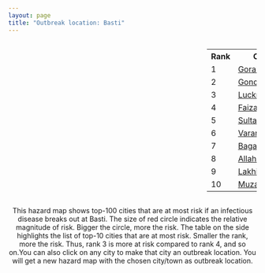 ```yaml
---
layout: page
title: "Outbreak location: Basti"
---
```

<div style="width: 100%; overflow: auto;">
<div style="width: 75%; float: left;">
<div id="mapid">
<script src="https://buda-magenta.github.io/hazard_map/load_map.js"></script>

<script>
var marker_outbreak = L.marker([26.724789, 82.793269],{"autoPan": true}).addTo(map); marker_outbreak.bindTooltip("Basti").openTooltip();

var circle_1 = L.circle([26.671329, 83.364583], {"pane": "markerPane", "color": "red", "fill": true, "fillOpacity": 0.2, "fillRule": "evenodd", "lineCap": "round", "lineJoin": "round", "opacity": 1.0, "radius": 179864, "stroke": true, "weight": 3}).addTo(map);
circle_1.bindTooltip("Gorakhpur<br>rank: 1<br>hazard index: 0.179864")
circle_1.bindPopup('<a href="https://buda-magenta.github.io/hazard_map/Gorakhpur">Gorakhpur</a>')

var circle_2 = L.circle([27.109667, 81.918329], {"pane": "markerPane", "color": "red", "fill": true, "fillOpacity": 0.2, "fillRule": "evenodd", "lineCap": "round", "lineJoin": "round", "opacity": 1.0, "radius": 52199, "stroke": true, "weight": 3}).addTo(map);
circle_2.bindTooltip("Gonda<br>rank: 2<br>hazard index: 0.052199")
circle_2.bindPopup('<a href="https://buda-magenta.github.io/hazard_map/Gonda">Gonda</a>')

var circle_3 = L.circle([26.838100, 80.934600], {"pane": "markerPane", "color": "red", "fill": true, "fillOpacity": 0.2, "fillRule": "evenodd", "lineCap": "round", "lineJoin": "round", "opacity": 1.0, "radius": 27617, "stroke": true, "weight": 3}).addTo(map);
circle_3.bindTooltip("Lucknow<br>rank: 3<br>hazard index: 0.027617")
circle_3.bindPopup('<a href="https://buda-magenta.github.io/hazard_map/Lucknow">Lucknow</a>')

var circle_4 = L.circle([26.638076, 82.059024], {"pane": "markerPane", "color": "red", "fill": true, "fillOpacity": 0.2, "fillRule": "evenodd", "lineCap": "round", "lineJoin": "round", "opacity": 1.0, "radius": 23208, "stroke": true, "weight": 3}).addTo(map);
circle_4.bindTooltip("Faizabad<br>rank: 4<br>hazard index: 0.023209")
circle_4.bindPopup('<a href="https://buda-magenta.github.io/hazard_map/Faizabad">Faizabad</a>')

var circle_5 = L.circle([26.242511, 82.296169], {"pane": "markerPane", "color": "red", "fill": true, "fillOpacity": 0.2, "fillRule": "evenodd", "lineCap": "round", "lineJoin": "round", "opacity": 1.0, "radius": 14790, "stroke": true, "weight": 3}).addTo(map);
circle_5.bindTooltip("Sultanpur<br>rank: 5<br>hazard index: 0.014790")
circle_5.bindPopup('<a href="https://buda-magenta.github.io/hazard_map/Sultanpur">Sultanpur</a>')

var circle_6 = L.circle([25.335649, 83.007629], {"pane": "markerPane", "color": "red", "fill": true, "fillOpacity": 0.2, "fillRule": "evenodd", "lineCap": "round", "lineJoin": "round", "opacity": 1.0, "radius": 9413, "stroke": true, "weight": 3}).addTo(map);
circle_6.bindTooltip("Varanasi<br>rank: 6<br>hazard index: 0.009414")
circle_6.bindPopup('<a href="https://buda-magenta.github.io/hazard_map/Varanasi">Varanasi</a>')

var circle_7 = L.circle([27.059011, 84.206464], {"pane": "markerPane", "color": "red", "fill": true, "fillOpacity": 0.2, "fillRule": "evenodd", "lineCap": "round", "lineJoin": "round", "opacity": 1.0, "radius": 7326, "stroke": true, "weight": 3}).addTo(map);
circle_7.bindTooltip("Bagaha<br>rank: 7<br>hazard index: 0.007326")
circle_7.bindPopup('<a href="https://buda-magenta.github.io/hazard_map/Bagaha">Bagaha</a>')

var circle_8 = L.circle([25.438130, 81.833800], {"pane": "markerPane", "color": "red", "fill": true, "fillOpacity": 0.2, "fillRule": "evenodd", "lineCap": "round", "lineJoin": "round", "opacity": 1.0, "radius": 6967, "stroke": true, "weight": 3}).addTo(map);
circle_8.bindTooltip("Allahabad<br>rank: 8<br>hazard index: 0.006968")
circle_8.bindPopup('<a href="https://buda-magenta.github.io/hazard_map/Allahabad">Allahabad</a>')

var circle_9 = L.circle([27.985060, 80.753845], {"pane": "markerPane", "color": "red", "fill": true, "fillOpacity": 0.2, "fillRule": "evenodd", "lineCap": "round", "lineJoin": "round", "opacity": 1.0, "radius": 5241, "stroke": true, "weight": 3}).addTo(map);
circle_9.bindTooltip("Lakhimpur<br>rank: 9<br>hazard index: 0.005241")
circle_9.bindPopup('<a href="https://buda-magenta.github.io/hazard_map/Lakhimpur">Lakhimpur</a>')

var circle_10 = L.circle([26.148658, 85.340013], {"pane": "markerPane", "color": "red", "fill": true, "fillOpacity": 0.2, "fillRule": "evenodd", "lineCap": "round", "lineJoin": "round", "opacity": 1.0, "radius": 5032, "stroke": true, "weight": 3}).addTo(map);
circle_10.bindTooltip("Muzaffarpur<br>rank: 10<br>hazard index: 0.005033")
circle_10.bindPopup('<a href="https://buda-magenta.github.io/hazard_map/Muzaffarpur">Muzaffarpur</a>')

var circle_11 = L.circle([19.075990, 72.877393], {"pane": "markerPane", "color": "red", "fill": true, "fillOpacity": 0.2, "fillRule": "evenodd", "lineCap": "round", "lineJoin": "round", "opacity": 1.0, "radius": 4371, "stroke": true, "weight": 3}).addTo(map);
circle_11.bindTooltip("Mumbai<br>rank: 11<br>hazard index: 0.004372")
circle_11.bindPopup('<a href="https://buda-magenta.github.io/hazard_map/Mumbai">Mumbai</a>')

var circle_12 = L.circle([26.131004, 84.391257], {"pane": "markerPane", "color": "red", "fill": true, "fillOpacity": 0.2, "fillRule": "evenodd", "lineCap": "round", "lineJoin": "round", "opacity": 1.0, "radius": 3646, "stroke": true, "weight": 3}).addTo(map);
circle_12.bindTooltip("Siwan<br>rank: 12<br>hazard index: 0.003647")
circle_12.bindPopup('<a href="https://buda-magenta.github.io/hazard_map/Siwan">Siwan</a>')

var circle_13 = L.circle([25.773344, 84.784977], {"pane": "markerPane", "color": "red", "fill": true, "fillOpacity": 0.2, "fillRule": "evenodd", "lineCap": "round", "lineJoin": "round", "opacity": 1.0, "radius": 3428, "stroke": true, "weight": 3}).addTo(map);
circle_13.bindTooltip("Chapra<br>rank: 13<br>hazard index: 0.003429")
circle_13.bindPopup('<a href="https://buda-magenta.github.io/hazard_map/Chapra">Chapra</a>')

var circle_14 = L.circle([26.423847, 83.762732], {"pane": "markerPane", "color": "red", "fill": true, "fillOpacity": 0.2, "fillRule": "evenodd", "lineCap": "round", "lineJoin": "round", "opacity": 1.0, "radius": 2816, "stroke": true, "weight": 3}).addTo(map);
circle_14.bindTooltip("Deoria<br>rank: 14<br>hazard index: 0.002816")
circle_14.bindPopup('<a href="https://buda-magenta.github.io/hazard_map/Deoria">Deoria</a>')

var circle_15 = L.circle([26.460914, 80.321759], {"pane": "markerPane", "color": "red", "fill": true, "fillOpacity": 0.2, "fillRule": "evenodd", "lineCap": "round", "lineJoin": "round", "opacity": 1.0, "radius": 2750, "stroke": true, "weight": 3}).addTo(map);
circle_15.bindTooltip("Kanpur<br>rank: 15<br>hazard index: 0.002751")
circle_15.bindPopup('<a href="https://buda-magenta.github.io/hazard_map/Kanpur">Kanpur</a>')

var circle_16 = L.circle([26.791073, 84.560107], {"pane": "markerPane", "color": "red", "fill": true, "fillOpacity": 0.2, "fillRule": "evenodd", "lineCap": "round", "lineJoin": "round", "opacity": 1.0, "radius": 2498, "stroke": true, "weight": 3}).addTo(map);
circle_16.bindTooltip("Bettiah<br>rank: 16<br>hazard index: 0.002499")
circle_16.bindPopup('<a href="https://buda-magenta.github.io/hazard_map/Bettiah">Bettiah</a>')

var circle_17 = L.circle([28.794068, 79.185930], {"pane": "markerPane", "color": "red", "fill": true, "fillOpacity": 0.2, "fillRule": "evenodd", "lineCap": "round", "lineJoin": "round", "opacity": 1.0, "radius": 2198, "stroke": true, "weight": 3}).addTo(map);
circle_17.bindTooltip("Rampur<br>rank: 17<br>hazard index: 0.002199")
circle_17.bindPopup('<a href="https://buda-magenta.github.io/hazard_map/Rampur">Rampur</a>')

var circle_18 = L.circle([25.954628, 83.647350], {"pane": "markerPane", "color": "red", "fill": true, "fillOpacity": 0.2, "fillRule": "evenodd", "lineCap": "round", "lineJoin": "round", "opacity": 1.0, "radius": 2185, "stroke": true, "weight": 3}).addTo(map);
circle_18.bindTooltip("Maunath Bhanjan<br>rank: 18<br>hazard index: 0.002186")
circle_18.bindPopup('<a href="https://buda-magenta.github.io/hazard_map/Maunath_Bhanjan">Maunath Bhanjan</a>')

var circle_19 = L.circle([25.531031, 78.652689], {"pane": "markerPane", "color": "red", "fill": true, "fillOpacity": 0.2, "fillRule": "evenodd", "lineCap": "round", "lineJoin": "round", "opacity": 1.0, "radius": 2079, "stroke": true, "weight": 3}).addTo(map);
circle_19.bindTooltip("Jhansi<br>rank: 19<br>hazard index: 0.002079")
circle_19.bindPopup('<a href="https://buda-magenta.github.io/hazard_map/Jhansi">Jhansi</a>')

var circle_20 = L.circle([26.055318, 82.993139], {"pane": "markerPane", "color": "red", "fill": true, "fillOpacity": 0.2, "fillRule": "evenodd", "lineCap": "round", "lineJoin": "round", "opacity": 1.0, "radius": 1914, "stroke": true, "weight": 3}).addTo(map);
circle_20.bindTooltip("Nizamabad<br>rank: 20<br>hazard index: 0.001915")
circle_20.bindPopup('<a href="https://buda-magenta.github.io/hazard_map/Nizamabad">Nizamabad</a>')

var circle_21 = L.circle([28.651718, 77.221939], {"pane": "markerPane", "color": "red", "fill": true, "fillOpacity": 0.2, "fillRule": "evenodd", "lineCap": "round", "lineJoin": "round", "opacity": 1.0, "radius": 1772, "stroke": true, "weight": 3}).addTo(map);
circle_21.bindTooltip("Delhi<br>rank: 21<br>hazard index: 0.001773")
circle_21.bindPopup('<a href="https://buda-magenta.github.io/hazard_map/Delhi">Delhi</a>')

var circle_22 = L.circle([25.720581, 85.255560], {"pane": "markerPane", "color": "red", "fill": true, "fillOpacity": 0.2, "fillRule": "evenodd", "lineCap": "round", "lineJoin": "round", "opacity": 1.0, "radius": 1765, "stroke": true, "weight": 3}).addTo(map);
circle_22.bindTooltip("Hajipur<br>rank: 22<br>hazard index: 0.001765")
circle_22.bindPopup('<a href="https://buda-magenta.github.io/hazard_map/Hajipur">Hajipur</a>')

var circle_23 = L.circle([25.512719, 86.090571], {"pane": "markerPane", "color": "red", "fill": true, "fillOpacity": 0.2, "fillRule": "evenodd", "lineCap": "round", "lineJoin": "round", "opacity": 1.0, "radius": 1689, "stroke": true, "weight": 3}).addTo(map);
circle_23.bindTooltip("Begusarai<br>rank: 23<br>hazard index: 0.001690")
circle_23.bindPopup('<a href="https://buda-magenta.github.io/hazard_map/Begusarai">Begusarai</a>')

var circle_24 = L.circle([24.935635, 82.647701], {"pane": "markerPane", "color": "red", "fill": true, "fillOpacity": 0.2, "fillRule": "evenodd", "lineCap": "round", "lineJoin": "round", "opacity": 1.0, "radius": 1441, "stroke": true, "weight": 3}).addTo(map);
circle_24.bindTooltip("Mirzapur<br>rank: 24<br>hazard index: 0.001441")
circle_24.bindPopup('<a href="https://buda-magenta.github.io/hazard_map/Mirzapur">Mirzapur</a>')

var circle_25 = L.circle([26.269722, 82.994425], {"pane": "markerPane", "color": "red", "fill": true, "fillOpacity": 0.2, "fillRule": "evenodd", "lineCap": "round", "lineJoin": "round", "opacity": 1.0, "radius": 1302, "stroke": true, "weight": 3}).addTo(map);
circle_25.bindTooltip("Burhanpur<br>rank: 25<br>hazard index: 0.001303")
circle_25.bindPopup('<a href="https://buda-magenta.github.io/hazard_map/Burhanpur">Burhanpur</a>')

var circle_26 = L.circle([27.504639, 80.829466], {"pane": "markerPane", "color": "red", "fill": true, "fillOpacity": 0.2, "fillRule": "evenodd", "lineCap": "round", "lineJoin": "round", "opacity": 1.0, "radius": 1233, "stroke": true, "weight": 3}).addTo(map);
circle_26.bindTooltip("Sitapur<br>rank: 26<br>hazard index: 0.001234")
circle_26.bindPopup('<a href="https://buda-magenta.github.io/hazard_map/Sitapur">Sitapur</a>')

var circle_27 = L.circle([26.250000, 81.250000], {"pane": "markerPane", "color": "red", "fill": true, "fillOpacity": 0.2, "fillRule": "evenodd", "lineCap": "round", "lineJoin": "round", "opacity": 1.0, "radius": 1178, "stroke": true, "weight": 3}).addTo(map);
circle_27.bindTooltip("Rae Bareli<br>rank: 27<br>hazard index: 0.001178")
circle_27.bindPopup('<a href="https://buda-magenta.github.io/hazard_map/Rae_Bareli">Rae Bareli</a>')

var circle_28 = L.circle([25.264902, 82.985787], {"pane": "markerPane", "color": "red", "fill": true, "fillOpacity": 0.2, "fillRule": "evenodd", "lineCap": "round", "lineJoin": "round", "opacity": 1.0, "radius": 1161, "stroke": true, "weight": 3}).addTo(map);
circle_28.bindTooltip("Morvi<br>rank: 28<br>hazard index: 0.001161")
circle_28.bindPopup('<a href="https://buda-magenta.github.io/hazard_map/Morvi">Morvi</a>')

var circle_29 = L.circle([27.733696, 81.477321], {"pane": "markerPane", "color": "red", "fill": true, "fillOpacity": 0.2, "fillRule": "evenodd", "lineCap": "round", "lineJoin": "round", "opacity": 1.0, "radius": 1148, "stroke": true, "weight": 3}).addTo(map);
circle_29.bindTooltip("Bahraich<br>rank: 29<br>hazard index: 0.001149")
circle_29.bindPopup('<a href="https://buda-magenta.github.io/hazard_map/Bahraich">Bahraich</a>')

var circle_30 = L.circle([25.609324, 85.123525], {"pane": "markerPane", "color": "red", "fill": true, "fillOpacity": 0.2, "fillRule": "evenodd", "lineCap": "round", "lineJoin": "round", "opacity": 1.0, "radius": 1088, "stroke": true, "weight": 3}).addTo(map);
circle_30.bindTooltip("Patna<br>rank: 30<br>hazard index: 0.001088")
circle_30.bindPopup('<a href="https://buda-magenta.github.io/hazard_map/Patna">Patna</a>')

var circle_31 = L.circle([25.895924, 82.437716], {"pane": "markerPane", "color": "red", "fill": true, "fillOpacity": 0.2, "fillRule": "evenodd", "lineCap": "round", "lineJoin": "round", "opacity": 1.0, "radius": 1082, "stroke": true, "weight": 3}).addTo(map);
circle_31.bindTooltip("Badlapur<br>rank: 31<br>hazard index: 0.001082")
circle_31.bindPopup('<a href="https://buda-magenta.github.io/hazard_map/Badlapur">Badlapur</a>')

var circle_32 = L.circle([25.572433, 83.609605], {"pane": "markerPane", "color": "red", "fill": true, "fillOpacity": 0.2, "fillRule": "evenodd", "lineCap": "round", "lineJoin": "round", "opacity": 1.0, "radius": 1043, "stroke": true, "weight": 3}).addTo(map);
circle_32.bindTooltip("Medinipur<br>rank: 32<br>hazard index: 0.001043")
circle_32.bindPopup('<a href="https://buda-magenta.github.io/hazard_map/Medinipur">Medinipur</a>')

var circle_33 = L.circle([25.795593, 82.488341], {"pane": "markerPane", "color": "red", "fill": true, "fillOpacity": 0.2, "fillRule": "evenodd", "lineCap": "round", "lineJoin": "round", "opacity": 1.0, "radius": 1036, "stroke": true, "weight": 3}).addTo(map);
circle_33.bindTooltip("Jaunpur<br>rank: 33<br>hazard index: 0.001037")
circle_33.bindPopup('<a href="https://buda-magenta.github.io/hazard_map/Jaunpur">Jaunpur</a>')

var circle_34 = L.circle([22.541418, 88.357691], {"pane": "markerPane", "color": "red", "fill": true, "fillOpacity": 0.2, "fillRule": "evenodd", "lineCap": "round", "lineJoin": "round", "opacity": 1.0, "radius": 961, "stroke": true, "weight": 3}).addTo(map);
circle_34.bindTooltip("Kolkata<br>rank: 34<br>hazard index: 0.000962")
circle_34.bindPopup('<a href="https://buda-magenta.github.io/hazard_map/Kolkata">Kolkata</a>')

var circle_35 = L.circle([26.022697, 83.028873], {"pane": "markerPane", "color": "red", "fill": true, "fillOpacity": 0.2, "fillRule": "evenodd", "lineCap": "round", "lineJoin": "round", "opacity": 1.0, "radius": 917, "stroke": true, "weight": 3}).addTo(map);
circle_35.bindTooltip("Azamgarh<br>rank: 35<br>hazard index: 0.000917")
circle_35.bindPopup('<a href="https://buda-magenta.github.io/hazard_map/Azamgarh">Azamgarh</a>')

var circle_36 = L.circle([26.083143, 86.032571], {"pane": "markerPane", "color": "red", "fill": true, "fillOpacity": 0.2, "fillRule": "evenodd", "lineCap": "round", "lineJoin": "round", "opacity": 1.0, "radius": 863, "stroke": true, "weight": 3}).addTo(map);
circle_36.bindTooltip("Darbhanga<br>rank: 36<br>hazard index: 0.000863")
circle_36.bindPopup('<a href="https://buda-magenta.github.io/hazard_map/Darbhanga">Darbhanga</a>')

var circle_37 = L.circle([25.280733, 83.125128], {"pane": "markerPane", "color": "red", "fill": true, "fillOpacity": 0.2, "fillRule": "evenodd", "lineCap": "round", "lineJoin": "round", "opacity": 1.0, "radius": 852, "stroke": true, "weight": 3}).addTo(map);
circle_37.bindTooltip("Mughal Sarai<br>rank: 37<br>hazard index: 0.000853")
circle_37.bindPopup('<a href="https://buda-magenta.github.io/hazard_map/Mughal_Sarai">Mughal Sarai</a>')

var circle_38 = L.circle([28.457876, 79.405571], {"pane": "markerPane", "color": "red", "fill": true, "fillOpacity": 0.2, "fillRule": "evenodd", "lineCap": "round", "lineJoin": "round", "opacity": 1.0, "radius": 839, "stroke": true, "weight": 3}).addTo(map);
circle_38.bindTooltip("Bareilly<br>rank: 38<br>hazard index: 0.000839")
circle_38.bindPopup('<a href="https://buda-magenta.github.io/hazard_map/Bareilly">Bareilly</a>')

var circle_39 = L.circle([26.669512, 84.957411], {"pane": "markerPane", "color": "red", "fill": true, "fillOpacity": 0.2, "fillRule": "evenodd", "lineCap": "round", "lineJoin": "round", "opacity": 1.0, "radius": 787, "stroke": true, "weight": 3}).addTo(map);
circle_39.bindTooltip("Motihari<br>rank: 39<br>hazard index: 0.000787")
circle_39.bindPopup('<a href="https://buda-magenta.github.io/hazard_map/Motihari">Motihari</a>')

var circle_40 = L.circle([25.560900, 87.647654], {"pane": "markerPane", "color": "red", "fill": true, "fillOpacity": 0.2, "fillRule": "evenodd", "lineCap": "round", "lineJoin": "round", "opacity": 1.0, "radius": 753, "stroke": true, "weight": 3}).addTo(map);
circle_40.bindTooltip("Katihar<br>rank: 40<br>hazard index: 0.000753")
circle_40.bindPopup('<a href="https://buda-magenta.github.io/hazard_map/Katihar">Katihar</a>')

var circle_41 = L.circle([25.562071, 84.015672], {"pane": "markerPane", "color": "red", "fill": true, "fillOpacity": 0.2, "fillRule": "evenodd", "lineCap": "round", "lineJoin": "round", "opacity": 1.0, "radius": 684, "stroke": true, "weight": 3}).addTo(map);
circle_41.bindTooltip("Buxar<br>rank: 41<br>hazard index: 0.000685")
circle_41.bindPopup('<a href="https://buda-magenta.github.io/hazard_map/Buxar">Buxar</a>')

var circle_42 = L.circle([25.877933, 84.119959], {"pane": "markerPane", "color": "red", "fill": true, "fillOpacity": 0.2, "fillRule": "evenodd", "lineCap": "round", "lineJoin": "round", "opacity": 1.0, "radius": 672, "stroke": true, "weight": 3}).addTo(map);
circle_42.bindTooltip("Ballia<br>rank: 42<br>hazard index: 0.000673")
circle_42.bindPopup('<a href="https://buda-magenta.github.io/hazard_map/Ballia">Ballia</a>')

var circle_43 = L.circle([25.286698, 87.132254], {"pane": "markerPane", "color": "red", "fill": true, "fillOpacity": 0.2, "fillRule": "evenodd", "lineCap": "round", "lineJoin": "round", "opacity": 1.0, "radius": 669, "stroke": true, "weight": 3}).addTo(map);
circle_43.bindTooltip("Bhagalpur<br>rank: 43<br>hazard index: 0.000670")
circle_43.bindPopup('<a href="https://buda-magenta.github.io/hazard_map/Bhagalpur">Bhagalpur</a>')

var circle_44 = L.circle([25.603508, 83.507454], {"pane": "markerPane", "color": "red", "fill": true, "fillOpacity": 0.2, "fillRule": "evenodd", "lineCap": "round", "lineJoin": "round", "opacity": 1.0, "radius": 646, "stroke": true, "weight": 3}).addTo(map);
circle_44.bindTooltip("Ghazipur<br>rank: 44<br>hazard index: 0.000646")
circle_44.bindPopup('<a href="https://buda-magenta.github.io/hazard_map/Ghazipur">Ghazipur</a>')

var circle_45 = L.circle([25.832642, 86.614893], {"pane": "markerPane", "color": "red", "fill": true, "fillOpacity": 0.2, "fillRule": "evenodd", "lineCap": "round", "lineJoin": "round", "opacity": 1.0, "radius": 633, "stroke": true, "weight": 3}).addTo(map);
circle_45.bindTooltip("Saharsa<br>rank: 45<br>hazard index: 0.000634")
circle_45.bindPopup('<a href="https://buda-magenta.github.io/hazard_map/Saharsa">Saharsa</a>')

var circle_46 = L.circle([30.909016, 75.851601], {"pane": "markerPane", "color": "red", "fill": true, "fillOpacity": 0.2, "fillRule": "evenodd", "lineCap": "round", "lineJoin": "round", "opacity": 1.0, "radius": 595, "stroke": true, "weight": 3}).addTo(map);
circle_46.bindTooltip("Ludhiana<br>rank: 46<br>hazard index: 0.000596")
circle_46.bindPopup('<a href="https://buda-magenta.github.io/hazard_map/Ludhiana">Ludhiana</a>')

var circle_47 = L.circle([26.180598, 91.753943], {"pane": "markerPane", "color": "red", "fill": true, "fillOpacity": 0.2, "fillRule": "evenodd", "lineCap": "round", "lineJoin": "round", "opacity": 1.0, "radius": 467, "stroke": true, "weight": 3}).addTo(map);
circle_47.bindTooltip("Guwahati<br>rank: 47<br>hazard index: 0.000467")
circle_47.bindPopup('<a href="https://buda-magenta.github.io/hazard_map/Guwahati">Guwahati</a>')

var circle_48 = L.circle([19.194329, 72.970178], {"pane": "markerPane", "color": "red", "fill": true, "fillOpacity": 0.2, "fillRule": "evenodd", "lineCap": "round", "lineJoin": "round", "opacity": 1.0, "radius": 458, "stroke": true, "weight": 3}).addTo(map);
circle_48.bindTooltip("Thane<br>rank: 48<br>hazard index: 0.000458")
circle_48.bindPopup('<a href="https://buda-magenta.github.io/hazard_map/Thane">Thane</a>')

var circle_49 = L.circle([26.716413, 88.430992], {"pane": "markerPane", "color": "red", "fill": true, "fillOpacity": 0.2, "fillRule": "evenodd", "lineCap": "round", "lineJoin": "round", "opacity": 1.0, "radius": 432, "stroke": true, "weight": 3}).addTo(map);
circle_49.bindTooltip("Siliguri<br>rank: 49<br>hazard index: 0.000432")
circle_49.bindPopup('<a href="https://buda-magenta.github.io/hazard_map/Siliguri">Siliguri</a>')

var circle_50 = L.circle([28.863842, 78.805778], {"pane": "markerPane", "color": "red", "fill": true, "fillOpacity": 0.2, "fillRule": "evenodd", "lineCap": "round", "lineJoin": "round", "opacity": 1.0, "radius": 426, "stroke": true, "weight": 3}).addTo(map);
circle_50.bindTooltip("Moradabad<br>rank: 50<br>hazard index: 0.000426")
circle_50.bindPopup('<a href="https://buda-magenta.github.io/hazard_map/Moradabad">Moradabad</a>')

var circle_51 = L.circle([23.258486, 77.401989], {"pane": "markerPane", "color": "red", "fill": true, "fillOpacity": 0.2, "fillRule": "evenodd", "lineCap": "round", "lineJoin": "round", "opacity": 1.0, "radius": 423, "stroke": true, "weight": 3}).addTo(map);
circle_51.bindTooltip("Bhopal<br>rank: 51<br>hazard index: 0.000424")
circle_51.bindPopup('<a href="https://buda-magenta.github.io/hazard_map/Bhopal">Bhopal</a>')

var circle_52 = L.circle([20.011247, 73.790236], {"pane": "markerPane", "color": "red", "fill": true, "fillOpacity": 0.2, "fillRule": "evenodd", "lineCap": "round", "lineJoin": "round", "opacity": 1.0, "radius": 360, "stroke": true, "weight": 3}).addTo(map);
circle_52.bindTooltip("Nashik<br>rank: 52<br>hazard index: 0.000360")
circle_52.bindPopup('<a href="https://buda-magenta.github.io/hazard_map/Nashik">Nashik</a>')

var circle_53 = L.circle([31.634308, 74.873679], {"pane": "markerPane", "color": "red", "fill": true, "fillOpacity": 0.2, "fillRule": "evenodd", "lineCap": "round", "lineJoin": "round", "opacity": 1.0, "radius": 348, "stroke": true, "weight": 3}).addTo(map);
circle_53.bindTooltip("Amritsar<br>rank: 53<br>hazard index: 0.000349")
circle_53.bindPopup('<a href="https://buda-magenta.github.io/hazard_map/Amritsar">Amritsar</a>')

var circle_54 = L.circle([31.292011, 75.568058], {"pane": "markerPane", "color": "red", "fill": true, "fillOpacity": 0.2, "fillRule": "evenodd", "lineCap": "round", "lineJoin": "round", "opacity": 1.0, "radius": 318, "stroke": true, "weight": 3}).addTo(map);
circle_54.bindTooltip("Jalandhar<br>rank: 54<br>hazard index: 0.000318")
circle_54.bindPopup('<a href="https://buda-magenta.github.io/hazard_map/Jalandhar">Jalandhar</a>')

var circle_55 = L.circle([23.795281, 86.430964], {"pane": "markerPane", "color": "red", "fill": true, "fillOpacity": 0.2, "fillRule": "evenodd", "lineCap": "round", "lineJoin": "round", "opacity": 1.0, "radius": 316, "stroke": true, "weight": 3}).addTo(map);
circle_55.bindTooltip("Dhanbad<br>rank: 55<br>hazard index: 0.000317")
circle_55.bindPopup('<a href="https://buda-magenta.github.io/hazard_map/Dhanbad">Dhanbad</a>')

var circle_56 = L.circle([27.633333, 77.583333], {"pane": "markerPane", "color": "red", "fill": true, "fillOpacity": 0.2, "fillRule": "evenodd", "lineCap": "round", "lineJoin": "round", "opacity": 1.0, "radius": 298, "stroke": true, "weight": 3}).addTo(map);
circle_56.bindTooltip("Mathura<br>rank: 56<br>hazard index: 0.000298")
circle_56.bindPopup('<a href="https://buda-magenta.github.io/hazard_map/Mathura">Mathura</a>')

var circle_57 = L.circle([23.370035, 85.325013], {"pane": "markerPane", "color": "red", "fill": true, "fillOpacity": 0.2, "fillRule": "evenodd", "lineCap": "round", "lineJoin": "round", "opacity": 1.0, "radius": 292, "stroke": true, "weight": 3}).addTo(map);
circle_57.bindTooltip("Ranchi<br>rank: 57<br>hazard index: 0.000293")
circle_57.bindPopup('<a href="https://buda-magenta.github.io/hazard_map/Ranchi">Ranchi</a>')

var circle_58 = L.circle([27.912633, 79.746563], {"pane": "markerPane", "color": "red", "fill": true, "fillOpacity": 0.2, "fillRule": "evenodd", "lineCap": "round", "lineJoin": "round", "opacity": 1.0, "radius": 251, "stroke": true, "weight": 3}).addTo(map);
circle_58.bindTooltip("Shahjahanpur<br>rank: 58<br>hazard index: 0.000251")
circle_58.bindPopup('<a href="https://buda-magenta.github.io/hazard_map/Shahjahanpur">Shahjahanpur</a>')

var circle_59 = L.circle([29.988077, 77.508130], {"pane": "markerPane", "color": "red", "fill": true, "fillOpacity": 0.2, "fillRule": "evenodd", "lineCap": "round", "lineJoin": "round", "opacity": 1.0, "radius": 241, "stroke": true, "weight": 3}).addTo(map);
circle_59.bindTooltip("Saharanpur<br>rank: 59<br>hazard index: 0.000242")
circle_59.bindPopup('<a href="https://buda-magenta.github.io/hazard_map/Saharanpur">Saharanpur</a>')

var circle_60 = L.circle([25.623457, 84.596839], {"pane": "markerPane", "color": "red", "fill": true, "fillOpacity": 0.2, "fillRule": "evenodd", "lineCap": "round", "lineJoin": "round", "opacity": 1.0, "radius": 218, "stroke": true, "weight": 3}).addTo(map);
circle_60.bindTooltip("Arrah<br>rank: 60<br>hazard index: 0.000219")
circle_60.bindPopup('<a href="https://buda-magenta.github.io/hazard_map/Arrah">Arrah</a>')

var circle_61 = L.circle([19.169335, 77.311013], {"pane": "markerPane", "color": "red", "fill": true, "fillOpacity": 0.2, "fillRule": "evenodd", "lineCap": "round", "lineJoin": "round", "opacity": 1.0, "radius": 201, "stroke": true, "weight": 3}).addTo(map);
circle_61.bindTooltip("Nanded Waghala<br>rank: 61<br>hazard index: 0.000202")
circle_61.bindPopup('<a href="https://buda-magenta.github.io/hazard_map/Nanded_Waghala">Nanded Waghala</a>')

var circle_62 = L.circle([18.521428, 73.854454], {"pane": "markerPane", "color": "red", "fill": true, "fillOpacity": 0.2, "fillRule": "evenodd", "lineCap": "round", "lineJoin": "round", "opacity": 1.0, "radius": 182, "stroke": true, "weight": 3}).addTo(map);
circle_62.bindTooltip("Pune<br>rank: 62<br>hazard index: 0.000182")
circle_62.bindPopup('<a href="https://buda-magenta.github.io/hazard_map/Pune">Pune</a>')

var circle_63 = L.circle([26.439874, 80.018000], {"pane": "markerPane", "color": "red", "fill": true, "fillOpacity": 0.2, "fillRule": "evenodd", "lineCap": "round", "lineJoin": "round", "opacity": 1.0, "radius": 178, "stroke": true, "weight": 3}).addTo(map);
circle_63.bindTooltip("Akbarpur<br>rank: 63<br>hazard index: 0.000178")
circle_63.bindPopup('<a href="https://buda-magenta.github.io/hazard_map/Akbarpur">Akbarpur</a>')

var circle_64 = L.circle([22.305199, 70.802833], {"pane": "markerPane", "color": "red", "fill": true, "fillOpacity": 0.2, "fillRule": "evenodd", "lineCap": "round", "lineJoin": "round", "opacity": 1.0, "radius": 171, "stroke": true, "weight": 3}).addTo(map);
circle_64.bindTooltip("Rajkot<br>rank: 64<br>hazard index: 0.000172")
circle_64.bindPopup('<a href="https://buda-magenta.github.io/hazard_map/Rajkot">Rajkot</a>')

var circle_65 = L.circle([23.687130, 86.974659], {"pane": "markerPane", "color": "red", "fill": true, "fillOpacity": 0.2, "fillRule": "evenodd", "lineCap": "round", "lineJoin": "round", "opacity": 1.0, "radius": 170, "stroke": true, "weight": 3}).addTo(map);
circle_65.bindTooltip("Asansol<br>rank: 65<br>hazard index: 0.000171")
circle_65.bindPopup('<a href="https://buda-magenta.github.io/hazard_map/Asansol">Asansol</a>')

var circle_66 = L.circle([23.160894, 79.949770], {"pane": "markerPane", "color": "red", "fill": true, "fillOpacity": 0.2, "fillRule": "evenodd", "lineCap": "round", "lineJoin": "round", "opacity": 1.0, "radius": 156, "stroke": true, "weight": 3}).addTo(map);
circle_66.bindTooltip("Jabalpur<br>rank: 66<br>hazard index: 0.000157")
circle_66.bindPopup('<a href="https://buda-magenta.github.io/hazard_map/Jabalpur">Jabalpur</a>')

var circle_67 = L.circle([23.021624, 72.579707], {"pane": "markerPane", "color": "red", "fill": true, "fillOpacity": 0.2, "fillRule": "evenodd", "lineCap": "round", "lineJoin": "round", "opacity": 1.0, "radius": 155, "stroke": true, "weight": 3}).addTo(map);
circle_67.bindTooltip("Ahmedabad<br>rank: 67<br>hazard index: 0.000156")
circle_67.bindPopup('<a href="https://buda-magenta.github.io/hazard_map/Ahmedabad">Ahmedabad</a>')

var circle_68 = L.circle([21.170200, 72.831100], {"pane": "markerPane", "color": "red", "fill": true, "fillOpacity": 0.2, "fillRule": "evenodd", "lineCap": "round", "lineJoin": "round", "opacity": 1.0, "radius": 154, "stroke": true, "weight": 3}).addTo(map);
circle_68.bindTooltip("Surat<br>rank: 68<br>hazard index: 0.000155")
circle_68.bindPopup('<a href="https://buda-magenta.github.io/hazard_map/Surat">Surat</a>')

var circle_69 = L.circle([24.197443, 82.666145], {"pane": "markerPane", "color": "red", "fill": true, "fillOpacity": 0.2, "fillRule": "evenodd", "lineCap": "round", "lineJoin": "round", "opacity": 1.0, "radius": 153, "stroke": true, "weight": 3}).addTo(map);
circle_69.bindTooltip("Singrauli<br>rank: 69<br>hazard index: 0.000154")
circle_69.bindPopup('<a href="https://buda-magenta.github.io/hazard_map/Singrauli">Singrauli</a>')

var circle_70 = L.circle([17.388786, 78.461065], {"pane": "markerPane", "color": "red", "fill": true, "fillOpacity": 0.2, "fillRule": "evenodd", "lineCap": "round", "lineJoin": "round", "opacity": 1.0, "radius": 152, "stroke": true, "weight": 3}).addTo(map);
circle_70.bindTooltip("Hyderabad<br>rank: 70<br>hazard index: 0.000153")
circle_70.bindPopup('<a href="https://buda-magenta.github.io/hazard_map/Hyderabad">Hyderabad</a>')

var circle_71 = L.circle([20.993276, 75.839983], {"pane": "markerPane", "color": "red", "fill": true, "fillOpacity": 0.2, "fillRule": "evenodd", "lineCap": "round", "lineJoin": "round", "opacity": 1.0, "radius": 129, "stroke": true, "weight": 3}).addTo(map);
circle_71.bindTooltip("Bhusawal<br>rank: 71<br>hazard index: 0.000130")
circle_71.bindPopup('<a href="https://buda-magenta.github.io/hazard_map/Bhusawal">Bhusawal</a>')

var circle_72 = L.circle([25.476300, 80.339500], {"pane": "markerPane", "color": "red", "fill": true, "fillOpacity": 0.2, "fillRule": "evenodd", "lineCap": "round", "lineJoin": "round", "opacity": 1.0, "radius": 119, "stroke": true, "weight": 3}).addTo(map);
circle_72.bindTooltip("Banda<br>rank: 72<br>hazard index: 0.000119")
circle_72.bindPopup('<a href="https://buda-magenta.github.io/hazard_map/Banda">Banda</a>')

var circle_73 = L.circle([21.237947, 81.633683], {"pane": "markerPane", "color": "red", "fill": true, "fillOpacity": 0.2, "fillRule": "evenodd", "lineCap": "round", "lineJoin": "round", "opacity": 1.0, "radius": 116, "stroke": true, "weight": 3}).addTo(map);
circle_73.bindTooltip("Raipur<br>rank: 73<br>hazard index: 0.000117")
circle_73.bindPopup('<a href="https://buda-magenta.github.io/hazard_map/Raipur">Raipur</a>')

var circle_74 = L.circle([23.699128, 85.991069], {"pane": "markerPane", "color": "red", "fill": true, "fillOpacity": 0.2, "fillRule": "evenodd", "lineCap": "round", "lineJoin": "round", "opacity": 1.0, "radius": 112, "stroke": true, "weight": 3}).addTo(map);
circle_74.bindTooltip("Bokaro<br>rank: 74<br>hazard index: 0.000113")
circle_74.bindPopup('<a href="https://buda-magenta.github.io/hazard_map/Bokaro">Bokaro</a>')

var circle_75 = L.circle([23.535048, 87.338043], {"pane": "markerPane", "color": "red", "fill": true, "fillOpacity": 0.2, "fillRule": "evenodd", "lineCap": "round", "lineJoin": "round", "opacity": 1.0, "radius": 109, "stroke": true, "weight": 3}).addTo(map);
circle_75.bindTooltip("Durgapur<br>rank: 75<br>hazard index: 0.000109")
circle_75.bindPopup('<a href="https://buda-magenta.github.io/hazard_map/Durgapur">Durgapur</a>')

var circle_76 = L.circle([12.979120, 77.591300], {"pane": "markerPane", "color": "red", "fill": true, "fillOpacity": 0.2, "fillRule": "evenodd", "lineCap": "round", "lineJoin": "round", "opacity": 1.0, "radius": 103, "stroke": true, "weight": 3}).addTo(map);
circle_76.bindTooltip("Bangalore<br>rank: 76<br>hazard index: 0.000103")
circle_76.bindPopup('<a href="https://buda-magenta.github.io/hazard_map/Bangalore">Bangalore</a>')

var circle_77 = L.circle([28.923397, 78.488317], {"pane": "markerPane", "color": "red", "fill": true, "fillOpacity": 0.2, "fillRule": "evenodd", "lineCap": "round", "lineJoin": "round", "opacity": 1.0, "radius": 101, "stroke": true, "weight": 3}).addTo(map);
circle_77.bindTooltip("Amroha<br>rank: 77<br>hazard index: 0.000101")
circle_77.bindPopup('<a href="https://buda-magenta.github.io/hazard_map/Amroha">Amroha</a>')

var circle_78 = L.circle([29.214460, 79.527918], {"pane": "markerPane", "color": "red", "fill": true, "fillOpacity": 0.2, "fillRule": "evenodd", "lineCap": "round", "lineJoin": "round", "opacity": 1.0, "radius": 96, "stroke": true, "weight": 3}).addTo(map);
circle_78.bindTooltip("Haldwani<br>rank: 78<br>hazard index: 0.000096")
circle_78.bindPopup('<a href="https://buda-magenta.github.io/hazard_map/Haldwani">Haldwani</a>')

var circle_79 = L.circle([27.338577, 80.097526], {"pane": "markerPane", "color": "red", "fill": true, "fillOpacity": 0.2, "fillRule": "evenodd", "lineCap": "round", "lineJoin": "round", "opacity": 1.0, "radius": 93, "stroke": true, "weight": 3}).addTo(map);
circle_79.bindTooltip("Hardoi<br>rank: 79<br>hazard index: 0.000093")
circle_79.bindPopup('<a href="https://buda-magenta.github.io/hazard_map/Hardoi">Hardoi</a>')

var circle_80 = L.circle([26.298638, 87.953148], {"pane": "markerPane", "color": "red", "fill": true, "fillOpacity": 0.2, "fillRule": "evenodd", "lineCap": "round", "lineJoin": "round", "opacity": 1.0, "radius": 90, "stroke": true, "weight": 3}).addTo(map);
circle_80.bindTooltip("Kishanganj<br>rank: 80<br>hazard index: 0.000091")
circle_80.bindPopup('<a href="https://buda-magenta.github.io/hazard_map/Kishanganj">Kishanganj</a>')

var circle_81 = L.circle([28.969640, 79.379747], {"pane": "markerPane", "color": "red", "fill": true, "fillOpacity": 0.2, "fillRule": "evenodd", "lineCap": "round", "lineJoin": "round", "opacity": 1.0, "radius": 86, "stroke": true, "weight": 3}).addTo(map);
circle_81.bindTooltip("Rudrapur City<br>rank: 81<br>hazard index: 0.000086")
circle_81.bindPopup('<a href="https://buda-magenta.github.io/hazard_map/Rudrapur_City">Rudrapur City</a>')

var circle_82 = L.circle([23.730215, 86.839671], {"pane": "markerPane", "color": "red", "fill": true, "fillOpacity": 0.2, "fillRule": "evenodd", "lineCap": "round", "lineJoin": "round", "opacity": 1.0, "radius": 85, "stroke": true, "weight": 3}).addTo(map);
circle_82.bindTooltip("Kulti<br>rank: 82<br>hazard index: 0.000086")
circle_82.bindPopup('<a href="https://buda-magenta.github.io/hazard_map/Kulti">Kulti</a>')

var circle_83 = L.circle([23.131954, 87.207397], {"pane": "markerPane", "color": "red", "fill": true, "fillOpacity": 0.2, "fillRule": "evenodd", "lineCap": "round", "lineJoin": "round", "opacity": 1.0, "radius": 84, "stroke": true, "weight": 3}).addTo(map);
circle_83.bindTooltip("Bankura<br>rank: 83<br>hazard index: 0.000085")
circle_83.bindPopup('<a href="https://buda-magenta.github.io/hazard_map/Bankura">Bankura</a>')

var circle_84 = L.circle([25.196826, 76.000893], {"pane": "markerPane", "color": "red", "fill": true, "fillOpacity": 0.2, "fillRule": "evenodd", "lineCap": "round", "lineJoin": "round", "opacity": 1.0, "radius": 83, "stroke": true, "weight": 3}).addTo(map);
circle_84.bindTooltip("Kota<br>rank: 84<br>hazard index: 0.000084")
circle_84.bindPopup('<a href="https://buda-magenta.github.io/hazard_map/Kota">Kota</a>')

var circle_85 = L.circle([25.133173, 86.525040], {"pane": "markerPane", "color": "red", "fill": true, "fillOpacity": 0.2, "fillRule": "evenodd", "lineCap": "round", "lineJoin": "round", "opacity": 1.0, "radius": 80, "stroke": true, "weight": 3}).addTo(map);
circle_85.bindTooltip("Kharagpur<br>rank: 85<br>hazard index: 0.000080")
circle_85.bindPopup('<a href="https://buda-magenta.github.io/hazard_map/Kharagpur">Kharagpur</a>')

var circle_86 = L.circle([26.203725, 78.157363], {"pane": "markerPane", "color": "red", "fill": true, "fillOpacity": 0.2, "fillRule": "evenodd", "lineCap": "round", "lineJoin": "round", "opacity": 1.0, "radius": 79, "stroke": true, "weight": 3}).addTo(map);
circle_86.bindTooltip("Gwalior<br>rank: 86<br>hazard index: 0.000079")
circle_86.bindPopup('<a href="https://buda-magenta.github.io/hazard_map/Gwalior">Gwalior</a>')

var circle_87 = L.circle([19.261944, 73.194760], {"pane": "markerPane", "color": "red", "fill": true, "fillOpacity": 0.2, "fillRule": "evenodd", "lineCap": "round", "lineJoin": "round", "opacity": 1.0, "radius": 79, "stroke": true, "weight": 3}).addTo(map);
circle_87.bindTooltip("Ulhas Nagar<br>rank: 87<br>hazard index: 0.000079")
circle_87.bindPopup('<a href="https://buda-magenta.github.io/hazard_map/Ulhas_Nagar">Ulhas Nagar</a>')

var circle_88 = L.circle([21.149813, 79.082056], {"pane": "markerPane", "color": "red", "fill": true, "fillOpacity": 0.2, "fillRule": "evenodd", "lineCap": "round", "lineJoin": "round", "opacity": 1.0, "radius": 77, "stroke": true, "weight": 3}).addTo(map);
circle_88.bindTooltip("Nagpur<br>rank: 88<br>hazard index: 0.000077")
circle_88.bindPopup('<a href="https://buda-magenta.github.io/hazard_map/Nagpur">Nagpur</a>')

var circle_89 = L.circle([24.500000, 81.000000], {"pane": "markerPane", "color": "red", "fill": true, "fillOpacity": 0.2, "fillRule": "evenodd", "lineCap": "round", "lineJoin": "round", "opacity": 1.0, "radius": 74, "stroke": true, "weight": 3}).addTo(map);
circle_89.bindTooltip("Satna<br>rank: 89<br>hazard index: 0.000074")
circle_89.bindPopup('<a href="https://buda-magenta.github.io/hazard_map/Satna">Satna</a>')

var circle_90 = L.circle([18.434644, 79.132265], {"pane": "markerPane", "color": "red", "fill": true, "fillOpacity": 0.2, "fillRule": "evenodd", "lineCap": "round", "lineJoin": "round", "opacity": 1.0, "radius": 69, "stroke": true, "weight": 3}).addTo(map);
circle_90.bindTooltip("Karimnagar<br>rank: 90<br>hazard index: 0.000069")
circle_90.bindPopup('<a href="https://buda-magenta.github.io/hazard_map/Karimnagar">Karimnagar</a>')

var circle_91 = L.circle([20.843512, 75.525927], {"pane": "markerPane", "color": "red", "fill": true, "fillOpacity": 0.2, "fillRule": "evenodd", "lineCap": "round", "lineJoin": "round", "opacity": 1.0, "radius": 69, "stroke": true, "weight": 3}).addTo(map);
circle_91.bindTooltip("Jalgaon<br>rank: 91<br>hazard index: 0.000069")
circle_91.bindPopup('<a href="https://buda-magenta.github.io/hazard_map/Jalgaon">Jalgaon</a>')

var circle_92 = L.circle([26.915458, 75.818982], {"pane": "markerPane", "color": "red", "fill": true, "fillOpacity": 0.2, "fillRule": "evenodd", "lineCap": "round", "lineJoin": "round", "opacity": 1.0, "radius": 67, "stroke": true, "weight": 3}).addTo(map);
circle_92.bindTooltip("Jaipur<br>rank: 92<br>hazard index: 0.000068")
circle_92.bindPopup('<a href="https://buda-magenta.github.io/hazard_map/Jaipur">Jaipur</a>')

var circle_93 = L.circle([26.000000, 87.500000], {"pane": "markerPane", "color": "red", "fill": true, "fillOpacity": 0.2, "fillRule": "evenodd", "lineCap": "round", "lineJoin": "round", "opacity": 1.0, "radius": 65, "stroke": true, "weight": 3}).addTo(map);
circle_93.bindTooltip("Purnia<br>rank: 93<br>hazard index: 0.000066")
circle_93.bindPopup('<a href="https://buda-magenta.github.io/hazard_map/Purnia">Purnia</a>')

var circle_94 = L.circle([26.575504, 80.613762], {"pane": "markerPane", "color": "red", "fill": true, "fillOpacity": 0.2, "fillRule": "evenodd", "lineCap": "round", "lineJoin": "round", "opacity": 1.0, "radius": 65, "stroke": true, "weight": 3}).addTo(map);
circle_94.bindTooltip("Unnao<br>rank: 94<br>hazard index: 0.000066")
circle_94.bindPopup('<a href="https://buda-magenta.github.io/hazard_map/Unnao">Unnao</a>')

var circle_95 = L.circle([18.627929, 73.800983], {"pane": "markerPane", "color": "red", "fill": true, "fillOpacity": 0.2, "fillRule": "evenodd", "lineCap": "round", "lineJoin": "round", "opacity": 1.0, "radius": 61, "stroke": true, "weight": 3}).addTo(map);
circle_95.bindTooltip("Pimpri Chinchwad<br>rank: 95<br>hazard index: 0.000061")
circle_95.bindPopup('<a href="https://buda-magenta.github.io/hazard_map/Pimpri_Chinchwad">Pimpri Chinchwad</a>')

var circle_96 = L.circle([23.250000, 87.750000], {"pane": "markerPane", "color": "red", "fill": true, "fillOpacity": 0.2, "fillRule": "evenodd", "lineCap": "round", "lineJoin": "round", "opacity": 1.0, "radius": 60, "stroke": true, "weight": 3}).addTo(map);
circle_96.bindTooltip("Barddhaman<br>rank: 96<br>hazard index: 0.000061")
circle_96.bindPopup('<a href="https://buda-magenta.github.io/hazard_map/Barddhaman">Barddhaman</a>')

var circle_97 = L.circle([21.977864, 76.568828], {"pane": "markerPane", "color": "red", "fill": true, "fillOpacity": 0.2, "fillRule": "evenodd", "lineCap": "round", "lineJoin": "round", "opacity": 1.0, "radius": 57, "stroke": true, "weight": 3}).addTo(map);
circle_97.bindTooltip("Khandwa<br>rank: 97<br>hazard index: 0.000057")
circle_97.bindPopup('<a href="https://buda-magenta.github.io/hazard_map/Khandwa">Khandwa</a>')

var circle_98 = L.circle([27.437194, 79.489129], {"pane": "markerPane", "color": "red", "fill": true, "fillOpacity": 0.2, "fillRule": "evenodd", "lineCap": "round", "lineJoin": "round", "opacity": 1.0, "radius": 56, "stroke": true, "weight": 3}).addTo(map);
circle_98.bindTooltip("Farrukhabad<br>rank: 98<br>hazard index: 0.000057")
circle_98.bindPopup('<a href="https://buda-magenta.github.io/hazard_map/Farrukhabad">Farrukhabad</a>')

var circle_99 = L.circle([24.796436, 85.007956], {"pane": "markerPane", "color": "red", "fill": true, "fillOpacity": 0.2, "fillRule": "evenodd", "lineCap": "round", "lineJoin": "round", "opacity": 1.0, "radius": 55, "stroke": true, "weight": 3}).addTo(map);
circle_99.bindTooltip("Gaya<br>rank: 99<br>hazard index: 0.000055")
circle_99.bindPopup('<a href="https://buda-magenta.github.io/hazard_map/Gaya">Gaya</a>')

var circle_100 = L.circle([13.083694, 80.270186], {"pane": "markerPane", "color": "red", "fill": true, "fillOpacity": 0.2, "fillRule": "evenodd", "lineCap": "round", "lineJoin": "round", "opacity": 1.0, "radius": 55, "stroke": true, "weight": 3}).addTo(map);
circle_100.bindTooltip("Chennai<br>rank: 100<br>hazard index: 0.000055")
circle_100.bindPopup('<a href="https://buda-magenta.github.io/hazard_map/Chennai">Chennai</a>')
</script>
</div>
</div>


<div style="width: 20%; float: right;">
<table>
<tr>
<th>Rank</th>
<th>City</th>
</tr>

<tr>
<td>1</td>
<td><a href="https://buda-magenta.github.io/hazard_map/Gorakhpur">Gorakhpur</a></td>
</tr>

<tr>
<td>2</td>
<td><a href="https://buda-magenta.github.io/hazard_map/Gonda">Gonda</a></td>
</tr>

<tr>
<td>3</td>
<td><a href="https://buda-magenta.github.io/hazard_map/Lucknow">Lucknow</a></td>
</tr>

<tr>
<td>4</td>
<td><a href="https://buda-magenta.github.io/hazard_map/Faizabad">Faizabad</a></td>
</tr>

<tr>
<td>5</td>
<td><a href="https://buda-magenta.github.io/hazard_map/Sultanpur">Sultanpur</a></td>
</tr>

<tr>
<td>6</td>
<td><a href="https://buda-magenta.github.io/hazard_map/Varanasi">Varanasi</a></td>
</tr>

<tr>
<td>7</td>
<td><a href="https://buda-magenta.github.io/hazard_map/Bagaha">Bagaha</a></td>
</tr>

<tr>
<td>8</td>
<td><a href="https://buda-magenta.github.io/hazard_map/Allahabad">Allahabad</a></td>
</tr>

<tr>
<td>9</td>
<td><a href="https://buda-magenta.github.io/hazard_map/Lakhimpur">Lakhimpur</a></td>
</tr>

<tr>
<td>10</td>
<td><a href="https://buda-magenta.github.io/hazard_map/Muzaffarpur">Muzaffarpur</a></td>
</tr>

</table>
</div>
</div>


<p align="center">This hazard map shows top-100 cities that are at most risk if an infectious disease breaks out at Basti. The size of red circle indicates the relative magnitude of risk. Bigger the circle, more the risk. The table on the side highlights the list of top-10 cities that are at most risk. Smaller the rank, more the risk. Thus, rank 3 is more at risk compared to rank 4, and so on.You can also click on any city to make that city an outbreak location. You will get a new hazard map with the chosen city/town as outbreak location.
</p>